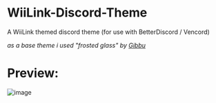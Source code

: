 # WiiLink-Discord-Theme
A WiiLink themed discord theme (for use with BetterDiscord / Vencord)

*as a base theme i used "frosted glass" by [Gibbu](https://betterdiscord.app/developer/Gibbu)*

# Preview:
![image](https://github.com/gitandrew07/WiiLink-Discord-Theme/assets/114159505/254c0d98-f6d1-430d-abb4-09a246292d50)
